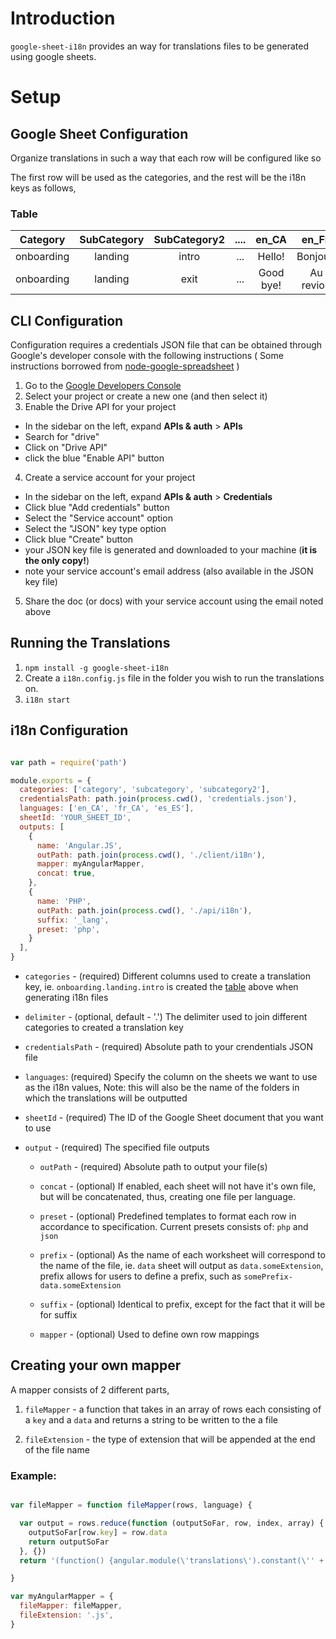 # Introduction

`google-sheet-i18n` provides an way for translations files to be generated using google sheets.

# Setup

## Google Sheet Configuration

Organize translations in such a way that each row will be configured like so

The first row will be used as the categories, and the rest will be the i18n keys
as follows,

### Table

| Category | SubCategory | SubCategory2 | .... | en_CA | en_FR | ... |
| :------: | :---------: | :----------: | :--: | :---: | :---: | :-: |
| onboarding | landing | intro | ... | Hello! | Bonjour! |  ... |
| onboarding | landing | exit | ... | Good bye! | Au revior! |  ... |

## CLI Configuration

Configuration requires a credentials JSON file that can be obtained through Google's developer
console with the following instructions ( Some instructions borrowed from
[node-google-spreadsheet](https://github.com/theoephraim/node-google-spreadsheet) )

1. Go to the [Google Developers Console](https://console.developers.google.com/project)
2. Select your project or create a new one (and then select it)
3. Enable the Drive API for your project
  - In the sidebar on the left, expand __APIs & auth__ > __APIs__
  - Search for "drive"
  - Click on "Drive API"
  - click the blue "Enable API" button
4. Create a service account for your project
  - In the sidebar on the left, expand __APIs & auth__ > __Credentials__
  - Click blue "Add credentials" button
  - Select the "Service account" option
  - Select the "JSON" key type option
  - Click blue "Create" button
  - your JSON key file is generated and downloaded to your machine (__it is the only copy!__)
  - note your service account's email address (also available in the JSON key file)
5. Share the doc (or docs) with your service account using the email noted above

## Running the Translations

1. `npm install -g google-sheet-i18n`
2. Create a `i18n.config.js` file in the folder you wish to run the translations on.
3. `i18n start`


## i18n Configuration
```js

var path = require('path')

module.exports = {
  categories: ['category', 'subcategory', 'subcategory2'],
  credentialsPath: path.join(process.cwd(), 'credentials.json'),
  languages: ['en_CA', 'fr_CA', 'es_ES'],
  sheetId: 'YOUR_SHEET_ID',
  outputs: [
    {
      name: 'Angular.JS',
      outPath: path.join(process.cwd(), './client/i18n'),
      mapper: myAngularMapper,
      concat: true,
    },
    {
      name: 'PHP',
      outPath: path.join(process.cwd(), './api/i18n'),
      suffix: '_lang',
      preset: 'php',
    }
  ],
}

```

- `categories` - (required) Different columns used to create a translation key, ie.
`onboarding.landing.intro` is created the [table](#table) above when generating i18n files

- `delimiter` - (optional, default - '.') The delimiter used to join different categories to created
a translation key

- `credentialsPath` - (required) Absolute path to your crendentials JSON file

- `languages`: (required) Specify the column on the sheets we want to use as the i18n values,
Note: this will also be the name of the folders in which the translations will be outputted

- `sheetId` - (required) The ID of the Google Sheet document that you want to use

- `output` - (required) The specified file outputs

  - `outPath` - (required) Absolute path to output your file(s)

  - `concat` - (optional) If enabled, each sheet will not have it's own file, but will be concatenated, thus, creating one file per language.

  - `preset` - (optional) Predefined templates to format each row in accordance to specification. Current presets consists of: `php` and `json`

  - `prefix` - (optional) As the name of each worksheet will correspond to the name of the file, ie. `data` sheet
  will output as `data.someExtension`, prefix allows for users to define a prefix, such as `somePrefix-data.someExtension`

  - `suffix` - (optional) Identical to prefix, except for the fact that it will be for suffix

  - `mapper` - (optional) Used to define own row mappings

## Creating your own mapper

A mapper consists of 2 different parts,

1. `fileMapper` - a function that takes in an array of rows each consisting of a `key` and a `data`
and returns a string to be written to the a file

2. `fileExtension` - the type of extension that will be appended at the end of the file name

### Example:
```js

var fileMapper = function fileMapper(rows, language) {

  var output = rows.reduce(function (outputSoFar, row, index, array) {
    outputSoFar[row.key] = row.data
    return outputSoFar
  }, {})
  return '(function() {angular.module(\'translations\').constant(\'' + language + '\', ' + JSON.stringify(output) + ')\n})();\n'

}

var myAngularMapper = {
  fileMapper: fileMapper,
  fileExtension: '.js',
}
```
